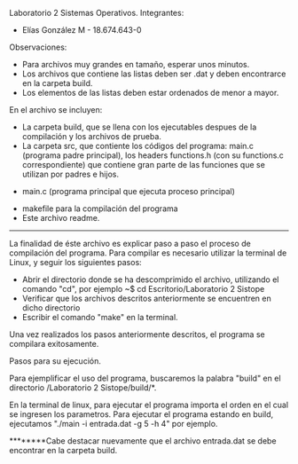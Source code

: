 Laboratorio 2 Sistemas Operativos.
Integrantes:
- Elías González M - 18.674.643-0

Observaciones:
- Para archivos muy grandes en tamaño, esperar unos minutos.
- Los archivos que contiene las listas deben ser .dat y deben encontrarce en la carpeta build.
- Los elementos de las listas deben estar ordenados de menor a mayor.

En el archivo se incluyen:
- La carpeta build, que se llena con los ejecutables despues de la compilación y los archivos de prueba.
- La carpeta src, que contiente los códigos del programa: main.c (programa padre principal), los headers functions.h (con su functions.c correspondiente) que contiene gran parte de las funciones que se utilizan por padres e hijos. 
 * main.c (programa principal que ejecuta proceso principal)
- makefile para la compilación del programa
- Este archivo readme.

**********************************************************
La finalidad de éste archivo es explicar paso a paso el proceso de compilación del programa.
Para compilar es necesario utilizar la terminal de Linux, y seguir los siguientes pasos:
- Abrir el directorio donde se ha descomprimido el archivo, utilizando el comando "cd", por ejemplo ~$ cd Escritorio/Laboratorio 2 Sistope
- Verificar que los archivos descritos anteriormente se encuentren en dicho directorio
- Escribir el comando "make" en la terminal.

Una vez realizados los pasos anteriormente descritos, el programa se compilara exitosamente.

Pasos para su ejecución.

Para ejemplificar el uso del programa, buscaremos la palabra "build" en el directorio /Laboratorio 2 Sistope/build/*.

En la terminal de linux, para ejecutar el programa importa el orden en el cual se ingresen los parametros. Para ejecutar el programa estando en build, ejecutamos  "./main -i entrada.dat -g 5 -h 4" por ejemplo.

********Cabe destacar nuevamente que el archivo entrada.dat se debe encontrar en la carpeta build.

